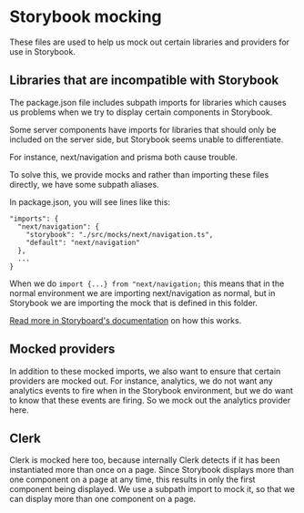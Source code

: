 # Storybook mocking

These files are used to help us mock out certain libraries and providers for use in Storybook.

## Libraries that are incompatible with Storybook

The package.json file includes subpath imports for libraries which causes us problems when we try to display certain components in Storybook.

Some server components have imports for libraries that should only be included on the server side, but Storybook seems unable to differentiate.

For instance, next/navigation and prisma both cause trouble.

To solve this, we provide mocks and rather than importing these files directly, we have some subpath aliases.

In package.json, you will see lines like this:

```
"imports": {
  "next/navigation": {
    "storybook": "./src/mocks/next/navigation.ts",
    "default": "next/navigation"
  },
  ...
}
```

When we do `import {...} from "next/navigation;` this means that in the normal environment we are importing next/navigation as normal, but in Storybook we are importing the mock that is defined in this folder.

[Read more in Storyboard's documentation](https://storybook.js.org/docs/writing-stories/mocking-data-and-modules/mocking-modules#subpath-imports) on how this works.

## Mocked providers

In addition to these mocked imports, we also want to ensure that certain providers are mocked out. For instance, analytics, we do not want any analytics events to fire when in the Storybook environment, but we do want to know that these events are firing. So we mock out the analytics provider here.

## Clerk

Clerk is mocked here too, because internally Clerk detects if it has been instantiated more than once on a page. Since Storybook displays more than one component on a page at any time, this results in only the first component being displayed. We use a subpath import to mock it, so that we can display more than one component on a page.
